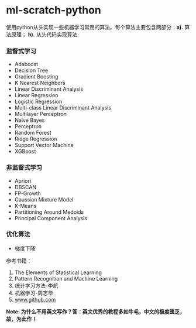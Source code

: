 # ml-scratch-python
使用python从头实现一些机器学习常用的算法。每个算法主要包含两部分：**a).** 算法原理； **b).** 从头代码实现算法.

### 监督式学习

- Adaboost
- Decision Tree
- Gradient Boosting
- K Nearest Neighbors
- Linear Discriminant Analysis
- Linear Regression
- Logistic Regression
- Multi-class Linear Discriminant Analysis
- Multilayer Perceptron
- Naive Bayes
- Perceptron
- Random Forest
- Ridge Regression
- Support Vector Machine
- XGBoost

### 非监督式学习

- Apriori
- DBSCAN
- FP-Growth
- Gaussian Mixture Model
- K-Means
- Partitioning Around Medoids
- Principal Component Analysis

### 优化算法

- 梯度下降

参考书籍：

1. The Elements of Statistical Learning
2. Pattern Recognition and Machine Learning
3. 统计学习方法-李航
4. 机器学习-周志华
5. www.github.com

**Note: 为什么不用英文写作？答：英文优秀的教程多如牛毛，中文的极度匮乏，故，为此作！**